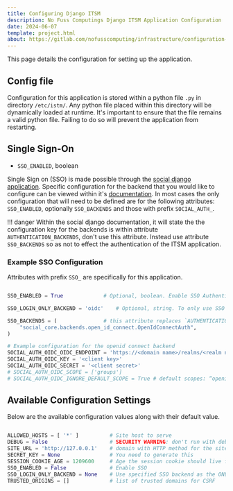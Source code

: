 ```yaml
---
title: Configuring Django ITSM
description: No Fuss Computings Django ITSM Application Configuration
date: 2024-06-07
template: project.html
about: https://gitlab.com/nofusscomputing/infrastructure/configuration-management/django_app
---
```


This page details the configuration for setting up the application.


## Config file

Configuration for this application is stored within a python file `.py` in directory `/etc/istm/`. Any python file placed within this directory will be dynamically loaded at runtime. It's important to ensure that the file remains a valid python file. Failing to do so will prevent the application from restarting.


## Single Sign-On

- `SSO_ENABLED`, boolean

Single Sign on (SSO) is made possible through the [social django application](https://python-social-auth.readthedocs.io/en/latest/configuration/django.html). Specific configuration for the backend that you would like to configure can be viewed within it's [documentation](https://python-social-auth.readthedocs.io/en/latest/backends/index.html). In most cases the only configuration that will need to be defined are for the following attributes: `SSO_ENABLED`, optionally `SSO_BACKENDS` and those with prefix `SOCIAL_AUTH_`.

!!! danger
    Within the social django documentation, it will state the the configuration key for the backends is within attribute `AUTHENTICATION_BACKENDS`, don't use this attribute. Instead use attribute `SSO_BACKENDS` so as not to effect the authentication of the ITSM application.


### Example SSO Configuration

Attributes with prefix `SSO_` are specifically for this application.

``` py

SSO_ENABLED = True             # Optional, boolean. Enable SSO Authentication

SSO_LOGIN_ONLY_BACKEND = 'oidc'    # Optional, string. To only use SSO authentication, specify the backend name here

SSO_BACKENDS = (               # this attribute replaces `AUTHENTICATION_BACKENDS` and must be used instead of.
    "social_core.backends.open_id_connect.OpenIdConnectAuth",
)

# Example configuration for the openid connect backend
SOCIAL_AUTH_OIDC_OIDC_ENDPOINT = 'https://<domain name>/realms/<realm name>'
SOCIAL_AUTH_OIDC_KEY = '<client key>'
SOCIAL_AUTH_OIDC_SECRET = '<client secret>'
# SOCIAL_AUTH_OIDC_SCOPE = ['groups']
# SOCIAL_AUTH_OIDC_IGNORE_DEFAULT_SCOPE = True # default scopes: “openid”, “profile” and “email”

```


## Available Configuration Settings

Below are the available configuration values along with their default value.

``` py

ALLOWED_HOSTS = [ '*' ]          # Site host to serve
DEBUG = False                    # SECURITY WARNING: don't run with debug turned on in production!
SITE_URL = 'http://127.0.0.1'    # domain with HTTP method for the sites URL
SECRET_KEY = None                # You need to generate this
SESSION_COOKIE_AGE = 1209600     # Age the session cookie should live for in seconds. 
SSO_ENABLED = False              # Enable SSO
SSO_LOGIN_ONLY_BACKEND = None    # Use specified SSO backend as the ONLY method to login. (builting login form will not be used)
TRUSTED_ORIGINS = []             # list of trusted domains for CSRF


```
